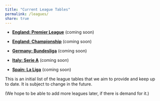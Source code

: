 ```yaml
---
title: "Current League Tables"
permalink: /leagues/
share: true
---
```


- [**England: Premier League**](england-premier-league) (coming soon)

- [**England: Championship**](england-championship) (coming soon)
  
- [**Germany: Bundesliga**](germany-bundesliga) (coming soon)
  
- [**Italy: Serie A**](italy-serie-a) (coming soon)
    
- [**Spain: La Liga**](spain-liga) (coming soon)

This is an initial list of the league tables that we aim to provide and keep up to date. 
It is subject to change in the future. 

(We hope to be able to add more leagues later, if there is demand for it.)


